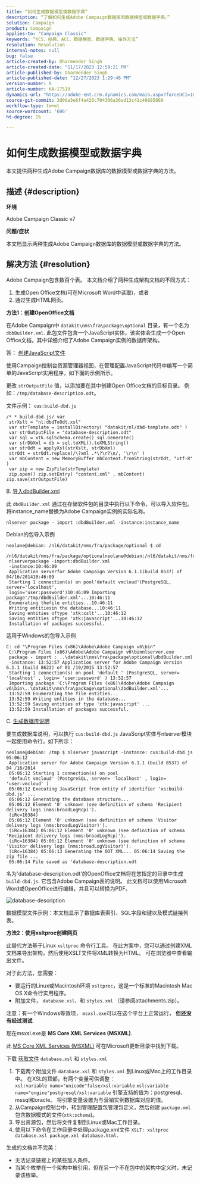 ```yaml
---
title: “如何生成数据模型或数据字典”
description: “了解如何生成Adobe Campaign数据库的数据模型或数据字典。”
solution: Campaign
product: Campaign
applies-to: "Campaign Classic"
keywords: “KCS、经典、ACC、数据模型、数据字典、操作方法”
resolution: Resolution
internal-notes: null
bug: false
article-created-by: Dharmender Singh
article-created-date: "11/17/2023 12:59:21 PM"
article-published-by: Dharmender Singh
article-published-date: "12/27/2023 1:29:46 PM"
version-number: 8
article-number: KA-17519
dynamics-url: "https://adobe-ent.crm.dynamics.com/main.aspx?forceUCI=1&pagetype=entityrecord&etn=knowledgearticle&id=9e036b1c-4985-ee11-8179-6045bd0063aa"
source-git-commit: 3d09a3e6f4a426c704306a36ad13c41c40885660
workflow-type: tm+mt
source-wordcount: '606'
ht-degree: 1%

---
```


# 如何生成数据模型或数据字典


本文提供两种生成Adobe Campaign数据库的数据模型或数据字典的方法。

## 描述 {#description}


<b>环境</b>

Adobe Campaign Classic v7

<b>问题/症状</b>

本文档显示两种生成Adobe Campaign数据库的数据模型或数据字典的方法。


## 解决方法 {#resolution}


Adobe Campaign包含数百个表。 本文档介绍了两种生成架构文档的不同方式：

1. 生成Open Office文档(可在Microsoft Word中读取)，或者
2. 通过生成HTML网页。


<b>方法1：创建OpenOffice文档</b>

在Adobe Campaign中 `datakit\nms\fra\package\optional` 目录，有一个名为 `dbbBuilder.xml`. 此包文件包含一个JavaScript实体，该实体会生成一个Open Office文档，其中详细介绍了Adobe Campaign实例的数据库架构。

答： <u>创建JavaScript文件</u>

使用Campaign控制台资源管理器视图，在管理配置JavaScript代码中编写一个简单的JavaScript实用程序，如下面的示例所示。

更改 `strOutputFile` 值，以添加要在其中创建Open Office文档的目标目录。 例如：`/tmp/database-description.odt`。

文件示例： `cus:build-dbd.js`


```
/* * build-dbd.js/ var
 strXslt = "nl:dbdToOdt.xsl"
 var strTemplate = installDirectory( "datakit/nl/dbd-template.odt" )
 var strOutputFile = "database-description.odt"
 var sql = xtk.sqlSchema.create() sql.Generate()
 var strDbXml = db = sql.toXML().toXMLString()
 var strOdt = applyXsl(strXslt, strDbXml)
 strOdt = strOdt.replace(/\?xml .*\?\r?\n/, '\r\n' )
 var mbContent = new MemoryBuffer mbContent.fromString(strOdt, "utf-8" )
 var zip = new ZipFile(strTemplate)
 zip.open() zip.setEntry( "content.xml" , mbContent) zip.save(strOutputFile)
```


B. <u>导入dbdBuilder.xml</u>

此 `dbdBuilder.xml` 通过在存储软件包的目录中执行以下命令，可以导入软件包。 将instance_name替换为Adobe Campaign实例的实际名称。

`nlserver package - import :dbdBuilder.xml -instance:instance_name`

Debian的包导入示例


```
neolane@debian: /nl6/datakit/nms/fra/package/optional $ cd
 /nl6/datakit/nms/fra/package/optionalneolane@debian:/nl6/datakit/nms/fra/package/optional$
 nlserverpackage -import:dbdBuilder.xml
 -instance:10:46:09
 Application serverfor Adobe Campaign Version 6.1.1(build 8537) of 04/16/201410:46:09
 Starting 1 connection(s) on pool'default vmcloud'(PostgreSQL, server='localhost',
 login='user:password')10:46:09 Importing package'/tmp/dbdBuilder.xml'...10:46:11
 Enumerating thefile entities...10:46:11
 Writing entitiesin the database...10:46:11
 Saving entities oftype 'xtk:xslt'...10:46:12
 Saving entities oftype 'xtk:javascript'...10:46:12
 Installation of packages successful.
```


适用于Windows的包导入示例


```
C: cd "\Program Files (x86)\Adobe\Adobe Campaign v6\bin"
 C:\Program Files (x86)\Adobe\Adobe Campaign v6\binnlserver.exe
 package - import : ..\datakit\nms\fra\package\optional\dbdBuilder.xml
 -instance: 13:52:57 Application server for Adobe Campaign Version 6.1.1 (build 8622) of 01 /19/2015 13:52:57
 Starting 1 connection(s) on pool 'default ' (PostgreSQL, server= 'localhost' , login= 'user:password' ) 13:52:57
 Importing package 'C:\Program Files (x86)\Adobe\Adobe Campaign v6\bin\..\datakit\nms\fra\package\optional\dbdBuilder.xml'...
 13:52:59 Enumerating the file entities...
 13:52:59 Writing entities in the database...
 13:52:59 Saving entities of type 'xtk:javascript' ...
 13:52:59 Installation of packages successful.
```


C. <u>生成数据库说明</u>

要生成数据库说明，可以执行 `cus:build-dbd.js` JavaScript实体与nlserver模块一起使用命令行，如下所示：


```
neolane@debian: /tmp $ nlserver javascript -instance: cus:build-dbd.js 05:06:12
 Application server for Adobe Campaign Version 6.1.1 (build 8537) of 04 /16/2014
 05:06:12 Starting 1 connection(s) on pool
 'default vmcloud' (PostgreSQL, server= 'localhost' , login= 'user:vmcloud' )
 05:06:12 Executing JavaScript from entity of identifier 'xs:build-dbd.js' ...
 05:06:12 Generating the database structure...
 05:06:12 Element '0' unknown (see definition of schema 'Recipient delivery logs (nms:broadLogRcp)').
 (iRc=16384)
 05:06:12 Element '0' unknown (see definition of schema 'Visitor delivery logs (nms:broadLogVisitor)').
 (iRc=16384) 05:06:12 Element '0' unknown (see definition of schema 'Recipient delivery logs (nms:broadLogRcp)').
 (iRc=16384) 05:06:12 Element '0' unknown (see definition of schema 'Visitor delivery logs (nms:broadLogVisitor)').
 (iRc=16384) 05:06:13 Generating the ODT XML... 05:06:14 Saving the zip file ...
 05:06:14 File saved as 'database-description.odt
```


名为&#39;database-description.odt&#39;的OpenOffice文档将在您指定的目录中生成 `build-dbd.js`. 它包含Adobe Campaign表的说明。 此文档可以使用Microsoft Word或OpenOffice进行编辑，并且可以转换为PDF。

![database-description](https://helpx.adobe.com/content/dam/help/en/campaign/kb/generate-data-model/jcr%3acontent/main-pars/image/database-description.gif "database-description")

数据模型文件示例：本文档显示了数据库表索引、SQL字段和键以及模式链接列表。

<b>方法2：使用xsltproc创建网页</b>

此替代方法基于Linux `xsltproc` 命令行工具。 在此方案中，您可以通过创建XML文档来导出架构，然后使用XSLT文件将XML转换为HTML。 可在浏览器中查看输出文件。

对于此方法，您需要：

- 要运行的Linux或Macintosh环境 `xsltproc`，这是一个标准的Macintosh Mac OS X命令行实用程序。
- 附加文件， `database.xsl`、和 `styles.xml` （请参阅attachments.zip）。


注意：有一个Windows等效项， `msxsl.exe`可以在这个平台上正常运行， <b>但还没有经过测试</b>.

现在msxsl.exe是 <b>MS Core XML Services (MSXML)</b>.

此 [MS Core XML Services (MSXML)](https://www.catalog.update.microsoft.com/Search.aspx?q=Microsoft%20Core%20XML%20Services%20%28MSXML%29%204.0) 可在Microsoft更新目录中找到下载。

下载
[获取文件](https://helpx.adobe.com/content/dam/help/en/campaign/kb/generate-data-model/jcr:content/main-pars/download_123504941/attachments.zip "attachments.zip")
`database.xsl` 和 `styles.xml`

1. 下载两个附加文件 `database.xsl` 和 `styles.xml` 到Linux或Mac上的工作目录中。 在XSL的顶部，有两个变量可供调整：<br>    `xsl:variable name="unicode"false/xsl:variable`
   `xsl:variable name="engine"postgresql/xsl:variable`
引擎支持的值为：postgresql、mssql和oracle。 将引擎变量设置为与营销实例数据库对应的值。
2. 从Campaign控制台中，转到管理配置包管理包定义，然后创建 `package.xml` 包含数据模式的文件(`xtk:schema`)。
3. 导出资源包，然后将文件复制到Linux或Mac工作目录。
4. 使用以下命令在工作目录中处理package.xml文件 `XSLT: xsltproc database.xsl package.xml database.html.`


生成的文档并不完美：

- 无法记录链接上的某些加入条件。
- 当某个枚举在一个架构中被引用，但在另一个不在包中的架构中定义时，未记录该枚举。

